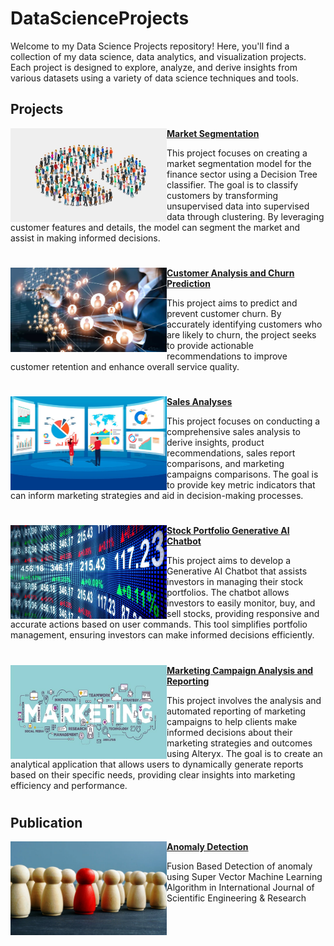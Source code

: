 # DataScienceProjects
Welcome to my Data Science Projects repository! Here, you'll find a collection of my data science, data analytics, and visualization projects. Each project is designed to explore, analyze, and derive insights from various datasets using a variety of data science techniques and tools.


## Projects

<img align="left" width="250" height="150" src="https://github.com/kamaliravi31/DataScienceProjects/blob/main/images/Market-Segmentation-as-a-Marketing-Strategy.jpg"> **[Market Segmentation](https://github.com/kamaliravi31/Market-Segmentation)**

This project focuses on creating a market segmentation model for the finance sector using a Decision Tree classifier. The goal is to classify customers by transforming unsupervised data into supervised data through clustering. By leveraging customer features and details, the model can segment the market and assist in making informed decisions.

#


<img align="left" width="250" height="135" src="https://github.com/kamaliravi31/DataScienceProjects/blob/main/images/Customer_communications_June_2019_Cropped_Main.jpg"> **[Customer Analysis and Churn Prediction](https://github.com/kamaliravi31/Customer-Analysis-and-Churn-Prediction)**

This project aims to predict and prevent customer churn. By accurately identifying customers who are likely to churn, the project seeks to provide actionable recommendations to improve customer retention and enhance overall service quality.


#

<img align="left" width="250" height="150" src="https://github.com/kamaliravi31/DataScienceProjects/blob/main/images/sales%20analyses.jpg"> **[Sales Analyses](https://github.com/kamaliravi31/Sales-Analyses)**
 
This project focuses on conducting a comprehensive sales analysis to derive insights, product recommendations, sales report comparisons, and marketing campaigns comparisons. The goal is to provide key metric indicators that can inform marketing strategies and aid in decision-making processes.

#

<img align="left" width="250" height="150" src="https://github.com/kamaliravi31/DataScienceProjects/blob/main/images/How-to-trade-stocks.jpg"> **[Stock Portfolio Generative AI Chatbot](https://github.com/kamaliravi31/Financial-Generative-AI-Chatbot)**

This project aims to develop a Generative AI Chatbot that assists investors in managing their stock portfolios. The chatbot allows investors to easily monitor, buy, and sell stocks, providing responsive and accurate actions based on user commands. This tool simplifies portfolio management, ensuring investors can make informed decisions efficiently.

#

<img align="left" width="250" height="150" src="https://github.com/kamaliravi31/DataScienceProjects/blob/main/images/List-of-Marketing-Activities.jpg"> **[Marketing Campaign Analysis and Reporting](https://github.com/kamaliravi31/Marketing-Campaign-Analysis-and-Reporting-using-Alteryx)**

This project involves the analysis and automated reporting of marketing campaigns to help clients make informed decisions about their marketing strategies and outcomes using Alteryx. The goal is to create an analytical application that allows users to dynamically generate reports based on their specific needs, providing clear insights into marketing efficiency and performance.

#

## Publication

<img align="left" width="250" height="150" src="https://github.com/kamaliravi31/DataScienceProjects/blob/main/images/360_F_239118449_AusRom7YQYBO6cJ2G1B2SyKiBQgvY2OY.jpg"> **[Anomaly Detection](https://github.com/kamaliravi31/Market-Segmentation)**

Fusion Based Detection of anomaly using Super Vector Machine Learning Algorithm in International Journal of Scientific Engineering & Research

